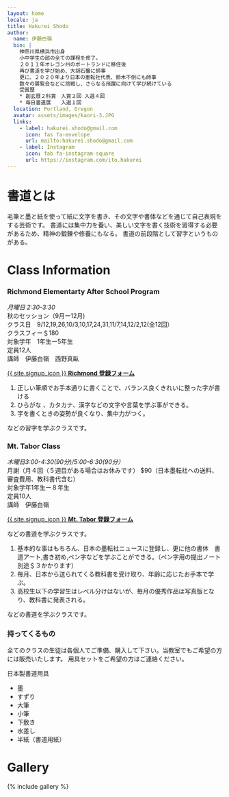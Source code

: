 ```yaml
---
layout: home
locale: ja
title: Hakurei Shodo
author:
  name: 伊藤白嶺
  bio: |
    神奈川県横浜市出身
    小中学生の部の全ての課程を修了。
    ２０１１年オレゴン州のポートランドに移住後
    再び書道を学び始め、大胡石馨に師事
    更に、２０２０年より日本の墨転社代表、鈴木不倒にも師事
    数々の展覧会などに挑戦し、さらなる飛躍に向けて学び続けている  
    受賞歴
    * 創玄展２科賞　入賞２回 入選４回
    * 毎日書道展　　入選１回
  location: Portland, Oregon
  avatar: assets/images/kaori-3.JPG
  links:
    - label: hakurei.shodo@gmail.com
      icon: fas fa-envelope
      url: mailto:hakurei.shodo@gmail.com
    - label: Instagram
      icon: fab fa-instagram-square
      url: https://instagram.com/ito.hakurei
---
```


# 書道とは
毛筆と墨と紙を使って紙に文字を書き、その文字や書体などを通じて自己表現をする芸術です。
書道には集中力を養い、美しい文字を書く技術を習得する必要があるため、精神の鍛錬や修養にもなる。
書道の前段階として習字というものがある。

# Class Information

### Richmond Elementarty After School Program
*月曜日 2:30-3:30*  
秋のセッション（9月ー12月)  
クラス日　9/12,19,26,10/3,10,17,24,31,11/7,14,12/2,12(全12回）  
クラスフィー＄180  
対象学年　1年生ー5年生  
定員12人   
講師　伊藤白嶺　西野真畒

[{{ site.signup_icon }} **Richmond 登録フォーム**](https://docs.google.com/forms/d/e/1FAIpQLScopdJdZ7yKr70ut2su3IDJdwMpHDWlhBW6W97oMKQ-Yj6t8g/viewform?usp=sf_link)

1. 正しい筆順でお手本通りに書くことで、バランス良くきれいに整った字が書ける
1. ひらがな 、カタカナ、漢字などの文字や言葉を学ぶ事ができる。
1. 字を書くときの姿勢が良くなり、集中力がつく。

などの習字を学ぶクラスです。

### Mt. Tabor Class
*木曜日3:00-4:30(90分)/5:00-6:30(90分）*  
月謝（月４回（５週目がある場合はお休みです） $90（日本墨転社への送料、審査費用、教科書代含む）  
対象学年1年生ー８年生  
定員10人  
講師　伊藤白嶺

[{{ site.signup_icon }} **Mt. Tabor 登録フォーム**](https://docs.google.com/forms/d/e/1FAIpQLScurAdwcBXua-8XVPtv0IQVKDor9nW6C7T8IkEdIVvplwct5w/viewform?usp=sf_link)

などの書道を学ぶクラスです。

1. 基本的な事はもちろん、日本の墨転社ニュースに登録し、更に他の書体　書道アート,書き初め,ペン字などを学ぶことができる。（ペン字用の提出ノート別途＄３かかります）
1. 毎月、日本から送られてくる教科書を受け取り、年齢に応じたお手本で学ぶ。
1. 高校生以下の学習生はレベル分けはないが、毎月の優秀作品は写真版となり、教科書に発表される。

などの書道を学ぶクラスです。

### 持ってくるもの
全てのクラスの生徒は各個人でご準備、購入して下さい。当教室でもご希望の方には販売いたします。
用具セットをご希望の方はご連絡ください。

日本製書道用具
* 墨
* すずり
* 大筆
* 小筆
* 下敷き
* 水差し
* 半紙（書道用紙）

# Gallery

{% include gallery %}
